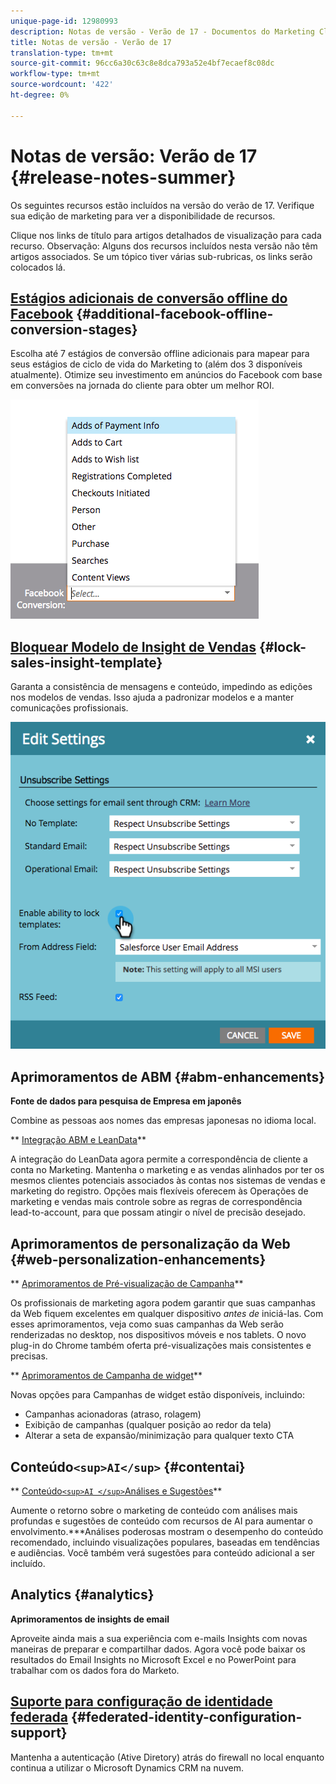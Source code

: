 ```yaml
---
unique-page-id: 12980993
description: Notas de versão - Verão de 17 - Documentos do Marketing Cloud - Documentação do produto
title: Notas de versão - Verão de 17
translation-type: tm+mt
source-git-commit: 96cc6a30c63c8e8dca793a52e4bf7ecaef8c08dc
workflow-type: tm+mt
source-wordcount: '422'
ht-degree: 0%

---
```



# Notas de versão: Verão de 17 {#release-notes-summer}

Os seguintes recursos estão incluídos na versão do verão de 17. Verifique sua edição de marketing para ver a disponibilidade de recursos.

Clique nos links de título para artigos detalhados de visualização para cada recurso. Observação: Alguns dos recursos incluídos nesta versão não têm artigos associados. Se um tópico tiver várias sub-rubricas, os links serão colocados lá.

## [Estágios adicionais de conversão offline do Facebook](https://docs.marketo.com/x/kbSt) {#additional-facebook-offline-conversion-stages}

Escolha até 7 estágios de conversão offline adicionais para mapear para seus estágios de ciclo de vida do Marketing to (além dos 3 disponíveis atualmente). Otimize seu investimento em anúncios do Facebook com base em conversões na jornada do cliente para obter um melhor ROI.

![](assets/image2017-8-24-15-3a23-3a31.png)

## [Bloquear Modelo de Insight de Vendas](https://docs.marketo.com/x/OhPG) {#lock-sales-insight-template}

Garanta a consistência de mensagens e conteúdo, impedindo as edições nos modelos de vendas. Isso ajuda a padronizar modelos e a manter comunicações profissionais.

![](assets/image2017-10-9-10-3a1-3a56.png)

## Aprimoramentos de ABM {#abm-enhancements}

**Fonte de dados para pesquisa de Empresa em japonês**

Combine as pessoas aos nomes das empresas japonesas no idioma local.

** [Integração ABM e LeanData](https://docs.marketo.com/x/pKmt)**

A integração do LeanData agora permite a correspondência de cliente a conta no Marketing. Mantenha o marketing e as vendas alinhados por ter os mesmos clientes potenciais associados às contas nos sistemas de vendas e marketing do registro. Opções mais flexíveis oferecem às Operações de marketing e vendas mais controle sobre as regras de correspondência lead-to-account, para que possam atingir o nível de precisão desejado.

## Aprimoramentos de personalização da Web {#web-personalization-enhancements}

** [Aprimoramentos de Pré-visualização de Campanha](https://docs.marketo.com/x/fQGa)**

Os profissionais de marketing agora podem garantir que suas campanhas da Web fiquem excelentes em qualquer dispositivo *antes de* iniciá-las. Com esses aprimoramentos, veja como suas campanhas da Web serão renderizadas no desktop, nos dispositivos móveis e nos tablets. O novo plug-in do Chrome também oferta pré-visualizações mais consistentes e precisas.

** [Aprimoramentos de Campanha de widget](https://docs.marketo.com/x/KgNI)**

Novas opções para Campanhas de widget estão disponíveis, incluindo:

* Campanhas acionadoras (atraso, rolagem)
* Exibição de campanhas (qualquer posição ao redor da tela)
* Alterar a seta de expansão/minimização para qualquer texto CTA

## Conteúdo`<sup>AI</sup>` {#contentai}

** [Conteúdo`<sup>AI </sup>`Análises e Sugestões](https://docs.marketo.com/x/1BPG)**

Aumente o retorno sobre o marketing de conteúdo com análises mais profundas e sugestões de conteúdo com recursos de AI para aumentar o envolvimento.***Análises poderosas mostram o desempenho do conteúdo recomendado, incluindo visualizações populares, baseadas em tendências e audiências. Você também verá sugestões para conteúdo adicional a ser incluído.

## Analytics {#analytics}

**Aprimoramentos de insights de email**

Aproveite ainda mais a sua experiência com e-mails Insights com novas maneiras de preparar e compartilhar dados. Agora você pode baixar os resultados do Email Insights no Microsoft Excel e no PowerPoint para trabalhar com os dados fora do Marketo.

## [Suporte para configuração de identidade federada](https://docs.marketo.com/x/XhzG) {#federated-identity-configuration-support}

Mantenha a autenticação (Ative Diretory) atrás do firewall no local enquanto continua a utilizar o Microsoft Dynamics CRM na nuvem.

